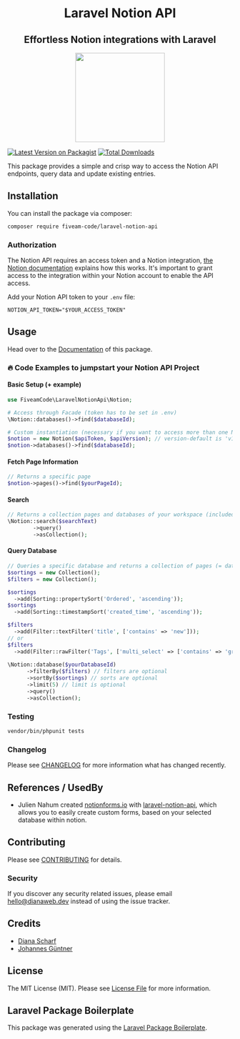 <h1 align="center"> Laravel Notion API</h1>
<h2 align="center"> Effortless Notion integrations with Laravel</h2>

<p align="center">
<img src="https://5amco.de/images/5am.png" width="200" height="200">
</p>

[![Latest Version on Packagist](https://img.shields.io/packagist/v/fiveam-code/laravel-notion-api.svg?style=flat-square)](https://packagist.org/packages/fiveam-code/laravel-notion-api)
[![Total Downloads](https://img.shields.io/packagist/dt/fiveam-code/laravel-notion-api.svg?style=flat-square)](https://packagist.org/packages/fiveam-code/laravel-notion-api)

[comment]: <> (![GitHub Actions]&#40;https://github.com/fiveam-code/laravel-notion-api/actions/workflows/main.yml/badge.svg&#41;)

This package provides a simple and crisp way to access the Notion API endpoints, query data and update existing entries.

## Installation

You can install the package via composer:

```bash
composer require fiveam-code/laravel-notion-api
```

### Authorization

The Notion API requires an access token and a Notion integration, [the Notion documentation](https://developers.notion.com/docs/getting-started#before-we-begin) explains how this works. It's important to grant access to the integration within your Notion account to enable the API access.

Add your Notion API token to your `.env` file:

```
NOTION_API_TOKEN="$YOUR_ACCESS_TOKEN"
```

## Usage

Head over to the [Documentation](https://5amco.de/docs) of this package.

### 🔥 Code Examples to jumpstart your Notion API Project

#### Basic Setup (+ example)
```php
use FiveamCode\LaravelNotionApi\Notion; 

# Access through Facade (token has to be set in .env)
\Notion::databases()->find($databaseId);

# Custom instantiation (necessary if you want to access more than one NotionApi integration)
$notion = new Notion($apiToken, $apiVersion); // version-default is 'v1'
$notion->databases()->find($databaseId);
```

#### Fetch Page Information
```php
// Returns a specific page
$notion->pages()->find($yourPageId);
```

#### Search
```php
// Returns a collection pages and databases of your workspace (included in your integration-token)
\Notion::search($searchText)
        ->query()
        ->asCollection();
```

#### Query Database

```php
// Queries a specific database and returns a collection of pages (= database entries)
$sortings = new Collection();
$filters = new Collection();

$sortings
  ->add(Sorting::propertySort('Ordered', 'ascending'));
$sortings
  ->add(Sorting::timestampSort('created_time', 'ascending'));

$filters
  ->add(Filter::textFilter('title', ['contains' => 'new']));
// or
$filters
  ->add(Filter::rawFilter('Tags', ['multi_select' => ['contains' => 'great']]));
  
\Notion::database($yourDatabaseId)
      ->filterBy($filters) // filters are optional
      ->sortBy($sortings) // sorts are optional
      ->limit(5) // limit is optional
      ->query()
      ->asCollection();
```


### Testing

```bash
vendor/bin/phpunit tests
```

### Changelog

Please see [CHANGELOG](https://5amco.de/docs/0.3.0/changelog) for more information what has changed recently.

## References / UsedBy

- Julien Nahum created [notionforms.io](https://notionforms.io) with [laravel-notion-api](https://github.com/5am-code/laravel-notion-api), which allows you to easily create custom forms, based on your selected database within notion.

## Contributing

Please see [CONTRIBUTING](CONTRIBUTING.md) for details.

### Security

If you discover any security related issues, please email hello@dianaweb.dev instead of using the issue tracker.

## Credits

- [Diana Scharf](https://github.com/mechelon)
- [Johannes Güntner](https://github.com/johguentner)

## License

The MIT License (MIT). Please see [License File](LICENSE.md) for more information.

## Laravel Package Boilerplate

This package was generated using the [Laravel Package Boilerplate](https://laravelpackageboilerplate.com).
